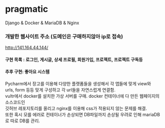 # pragmatic
Django &amp; Docker &amp; MariaDB &amp; Nginx


### 개발한 웹사이트 주소 (도메인은 구매하지않아 ip로 접속)
http://141.164.44.144/

#### 구현 목록 : 로그인, 게시글, 상세 프로필, 회원가입, 프로젝트, 프로젝트 구독등
#### 추후 구현: 좋아요 시스템
Pycharm에서 장고를 이용해 다양한 플랫폼들을 생성해서 각 앱들에 맞게 view와 urls, form 등등 맞게 구성하고 각 url들을 자연스럽게 연결함.  
vultr에서 docker를 설치한 가상 서버를 구매. docker 컨테이너에 다 만든 웹페이지의 소스코드인  
깃허브 레포지토리를 올리고 nginx를 이용해 css가 적용되지 않는 문제를 해결.  
또한 혹시 모를 에러로 컨테이너가 손상되면 DB파일까지 손상될 우려로 인해 mariaDB로 따로 DB를 관리.
